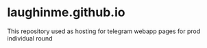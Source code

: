 # laughinme.github.io
This repository used as hosting for telegram webapp pages for prod individual round
